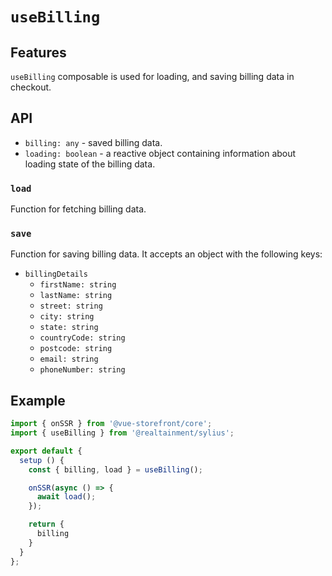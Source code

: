 # `useBilling`

## Features

`useBilling` composable is used for loading, and saving billing data in checkout.

## API

* `billing: any` - saved billing data.
* `loading: boolean` - a reactive object containing information about loading state of the billing data.

### `load`

Function for fetching billing data.

### `save`

Function for saving billing data. It accepts an object with the following keys:

  * `billingDetails`
      * `firstName: string`
      * `lastName: string`
      * `street: string`
      * `city: string`
      * `state: string`
      * `countryCode: string`
      * `postcode: string`
      * `email: string`
      * `phoneNumber: string`

## Example

```js
import { onSSR } from '@vue-storefront/core';
import { useBilling } from '@realtainment/sylius';

export default {
  setup () {
    const { billing, load } = useBilling();

    onSSR(async () => {
      await load();
    });

    return {
      billing
    }
  }
};
```
